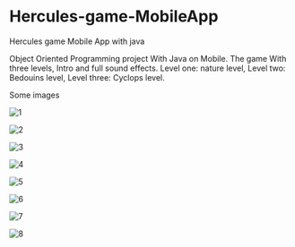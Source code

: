 # Hercules-game-MobileApp
Hercules game Mobile App with java 


Object Oriented Programming project With Java on Mobile. The game With three levels, Intro and full sound effects. Level one: nature level, Level two: Bedouins level, Level three: Cyclops level.

Some images


![1](https://user-images.githubusercontent.com/52586356/105903382-7b635d80-6028-11eb-9128-c404432ad8ce.png)



![2](https://user-images.githubusercontent.com/52586356/105903408-828a6b80-6028-11eb-81a3-d6142e89dd76.png)



![3](https://user-images.githubusercontent.com/52586356/105903435-8a4a1000-6028-11eb-86c4-6373d78c7fad.png)



![4](https://user-images.githubusercontent.com/52586356/105905080-b1a1dc80-602a-11eb-852d-83384e876f32.jpg)



![5](https://user-images.githubusercontent.com/52586356/105905093-b8c8ea80-602a-11eb-8121-a406b29e0f68.jpg)



![6](https://user-images.githubusercontent.com/52586356/105905117-bf576200-602a-11eb-91ff-74f2b8988d41.jpg)



![7](https://user-images.githubusercontent.com/52586356/105905152-c5e5d980-602a-11eb-93f8-9b70f07a04d7.jpg)



![8](https://user-images.githubusercontent.com/52586356/105905175-cc745100-602a-11eb-947f-19578dba3841.jpg)

 
